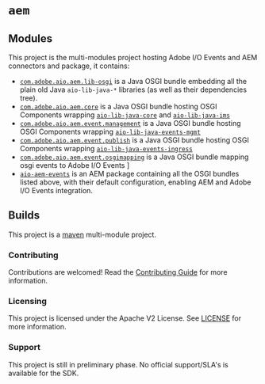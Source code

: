 # `aem`

## Modules

This project is the multi-modules project hosting Adobe I/O Events and AEM connectors and package, it contains:

* [`com.adobe.aio.aem.lib-osgi`](./lib_osgi) is a Java OSGI bundle embedding all the plain old Java `aio-lib-java-*` libraries (as well as their dependencies tree).
* [`com.adobe.aio.aem.core`](./core_aem) is a Java OSGI bundle hosting OSGI Components wrapping [`aio-lib-java-core`](../core) and [`aio-lib-java-ims`](../ims)
* [`com.adobe.aio.aem.event.management`](./events_mgmt_aem) is a Java OSGI bundle hosting OSGI Components wrapping [`aio-lib-java-events-mgmt`](../events_mgmt_aem)
* [`com.adobe.aio.aem.event.publish`](./events_ingress_aem) is a Java OSGI bundle hosting OSGI Components  wrapping [`aio-lib-java-events-ingress`](../events_ingress)
* [`com.adobe.aio.aem.event.osgimapping`](./events_osgi_mapping) is a Java OSGI bundle mapping osgi events to Adobe I/O Events ]
* [`aio-aem-events`](./aio-aem-events) is an AEM package containing all the OSGI bundles listed above, with their default configuration, enabling AEM and Adobe I/O Events integration.

## Builds

This project is a [maven](https://maven.apache.org/) multi-module project.

### Contributing

Contributions are welcomed! Read the [Contributing Guide](./.github/CONTRIBUTING.md) for more information.

### Licensing

This project is licensed under the Apache V2 License. See [LICENSE](LICENSE.md) for more information.

### Support

This project is still in preliminary phase. No official support/SLA's is available for the SDK. 
